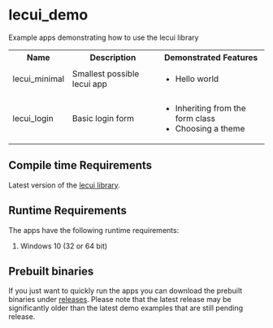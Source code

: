 # lecui_demo
Example apps demonstrating how to use the lecui library

<table>
  <tbody>
    <tr>
      <th>Name</th>
      <th>Description</th>
      <th>Demonstrated Features</th>
    </tr>
    <tr>
      <td>lecui_minimal</td>
      <td>Smallest possible lecui app</td>
      <td>
        <ul>
          <li>Hello world</li>
        </ul>
      </td>
    </tr>
    <tr>
      <td>lecui_login</td>
      <td>Basic login form</td>
      <td>
        <ul>
          <li>Inheriting from the form class</li>
          <li>Choosing a theme</li>
        </ul>
      </td>
    </tr>
  </tbody>
</table>

## Compile time Requirements
Latest version of the [lecui library](https://github.com/alecmus/liblec).

## Runtime Requirements
The apps have the following runtime requirements:
1. Windows 10 (32 or 64 bit)

## Prebuilt binaries
If you just want to quickly run the apps you can download the prebuilt binaries under
[releases](https://github.com/alecmus/lecui_demo/releases). Please note that the latest release may
be significantly older than the latest demo examples that are still pending release.
